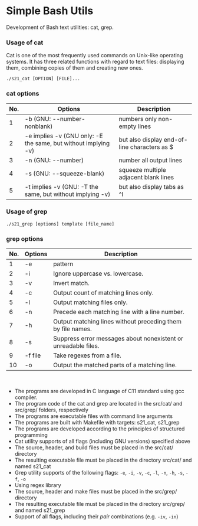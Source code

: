 # Simple Bash Utils

Development of Bash text utilities: cat, grep.

### Usage of cat

Cat is one of the most frequently used commands on Unix-like operating systems. It has three related functions with regard to text files: displaying them, combining copies of them and creating new ones.

`./s21_cat [OPTION] [FILE]...`

### cat options

| No. | Options | Description |
| ------ | ------ | ------ |
| 1 | -b (GNU: --number-nonblank) | numbers only non-empty lines |
| 2 | -e implies -v (GNU only: -E the same, but without implying -v) | but also display end-of-line characters as $  |
| 3 | -n (GNU: --number) | number all output lines |
| 4 | -s (GNU: --squeeze-blank) | squeeze multiple adjacent blank lines |
| 5 | -t implies -v (GNU: -T the same, but without implying -v) | but also display tabs as ^I  |

### Usage of grep 

`./s21_grep [options] template [file_name]`

### grep options

| No. | Options | Description |
| ------ | ------ | ------ |
| 1 | -e | pattern |
| 2 | -i | Ignore uppercase vs. lowercase.  |
| 3 | -v | Invert match. |
| 4 | -c | Output count of matching lines only. |
| 5 | -l | Output matching files only.  |
| 6 | -n | Precede each matching line with a line number. |
| 7 | -h | Output matching lines without preceding them by file names. |
| 8 | -s | Suppress error messages about nonexistent or unreadable files. |
| 9 | -f file | Take regexes from a file. |
| 10 | -o | Output the matched parts of a matching line. |

<br>

- The programs are developed in C language of C11 standard using gcc compiler.
- The program code of the cat and grep are located in the src/cat/ and src/grep/ folders, respectively  
- The programs are executable files with command line arguments
- The programs are built with Makefile with targets: s21_cat, s21_grep
- The programs are developed according to the principles of structured programming
- Cat utility supports of all flags (including GNU versions) specified above
- The source, header, and build files must be placed in the src/cat/ directory
- The resulting executable file must be placed in the directory src/cat/ and named s21_cat
- Grep utility supports of the following flags: `-e`, `-i`, `-v`, `-c`, `-l`, `-n`, `-h`, `-s`, `-f`, `-o`
- Using regex library
- The source, header and make files must be placed in the src/grep/ directory
- The resulting executable file must be placed in the directory src/grep/ and named s21_grep
- Support of all flags, including their _pair_ combinations (e.g. `-iv`, `-in`)







